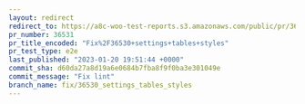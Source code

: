 ```yaml
---
layout: redirect
redirect_to: https://a8c-woo-test-reports.s3.amazonaws.com/public/pr/36531/e2e/index.html
pr_number: 36531
pr_title_encoded: "Fix%2F36530+settings+tables+styles"
pr_test_type: e2e
last_published: "2023-01-20 19:51:44 +0000"
commit_sha: d60da27a8d19a6e0684b7fba8f9f0ba3e301049e
commit_message: "Fix lint"
branch_name: fix/36530_settings_tables_styles
---
```

